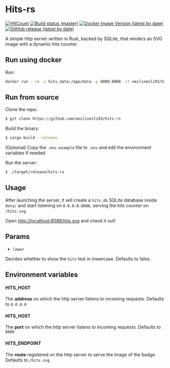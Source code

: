 # Hits-rs

<a href="https://github.com/neslinesli93/hits-rs"><img src="https://hits.tommasopifferi.com/hits.svg?lower=true" alt="HitCount" /></a></div>
<a href="https://github.com/neslinesli93/hits-rs/actions"><img src="https://img.shields.io/github/workflow/status/neslinesli93/hits-rs/CI/master" alt="Build status (master)" /></a></div>
<a href="https://hub.docker.com/r/neslinesli93/hits-rs/tags"><img src="https://img.shields.io/docker/v/neslinesli93/hits-rs" alt="Docker Image Version (latest by date)" /></a></div>
<a href="https://github.com/neslinesli93/hits-rs/releases"><img src="https://img.shields.io/github/v/release/neslinesli93/hits-rs" alt="GitHub release (latest by date)" /></a></div>

A simple http server written in Rust, backed by SQLite, that renders an SVG image with a dynamic hits counter.

## Run using docker

Run:

```bash
docker run --rm -v hits_data:/app/data -p 8088:8088 -it neslinesli93/hits-rs
```

## Run from source

Clone the repo:

```bash
$ git clone https://github.com/neslinesli93/hits-rs
```

Build the binary:

```bash
$ cargo build --release
```

(Optional) Copy the `.env.example` file to `.env` and edit the environment variables if needed

Run the server:

```bash
$ ./target/release/hits-rs
```

## Usage

After launching the server, it will create a `hits.db` SQLite database inside `data/` and start listening on `0.0.0.0:8088`, serving the hits counter on `/hits.svg`.

Open [http://localhost:8088/hits.svg](http://localhost:8088/hits.svg) and check it out!

## Params

- `lower`

Decides whether to show the `hits` text in lowercase. Defaults to false.

## Environment variables

#### HITS_HOST

The **address** on which the http server listens to incoming requests. Defaults to `0.0.0.0`

#### HITS_HOST

The **port** on which the http server listens to incoming requests. Defaults to `8088`

#### HITS_ENDPOINT

The **route** registered on the http server to serve the image of the badge. Defaults to `/hits.svg`
